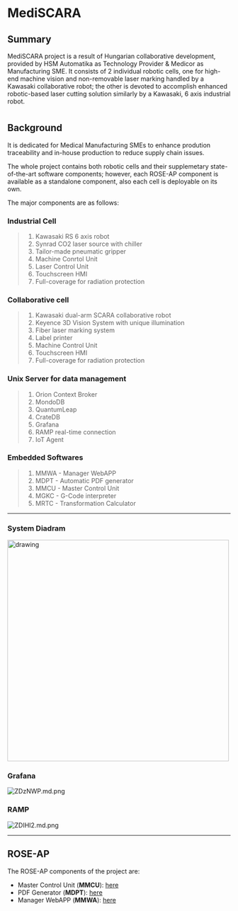 # MediSCARA

## Summary
 MediSCARA project is a result of Hungarian collaborative development, provided by HSM Automatika as Technology Provider & Medicor as Manufacturing SME.
It consists of 2 individual robotic cells, one for high-end machine vision and non-removable laser marking handled by a Kawasaki collaborative robot; the other is devoted to accomplish enhanced robotic-based laser cutting solution similarly by a Kawasaki, 6 axis industrial robot.
#
## Background

It is dedicated for Medical Manufacturing SMEs to enhance prodution traceability and in-house production to reduce supply chain issues.

The whole project contains both robotic cells and their supplemetary state-of-the-art software components; however, each ROSE-AP component is available as a standalone component, also each cell is deployable on its own. 
 
 The major components are as follows:

 ### Industrial Cell 

 >   1. Kawasaki RS 6 axis robot
 >   2. Synrad CO2 laser source with chiller
 >   3. Tailor-made pneumatic gripper
 >   4. Machine Conrtol Unit
 >   5. Laser Control Unit
 >   6. Touchscreen HMI
 >   7. Full-coverage for radiation protection
 ### Collaborative cell

 >   1. Kawasaki dual-arm SCARA collaborative robot
 >   2. Keyence 3D Vision System with unique illumination
 >   3. Fiber laser marking system
 >   4. Label printer
 >   5. Machine Control Unit
 >   6. Touchscreen HMI
 >   7. Full-coverage for radiation protection

 ### Unix Server for data management 
 >   1. Orion Context Broker
 >   2. MondoDB
 >   3. QuantumLeap
 >   4. CrateDB
 >   5. Grafana
 >   6. RAMP real-time connection
 >   7. IoT Agent

### Embedded Softwares
>    1. MMWA - Manager WebAPP
>    2. MDPT - Automatic PDF generator
>    3. MMCU - Master Control Unit
>    4. MGKC - G-Code interpreter
>    5. MRTC - Transformation Calculator
--- 
### System Diadram
<img src="https://iili.io/ZDTpx2.md.png" alt="drawing" style="width:500px;"/>

### Grafana
![ZDzNWP.md.png](https://iili.io/ZDzNWP.md.png)

### RAMP 
![ZDIHI2.md.png](https://iili.io/ZDIHI2.md.png)

---
## ROSE-AP

The ROSE-AP components of the project are:
- Master Control Unit (**MMCU**): [here](https://github.com/ppuska/mediscara.mcu)
- PDF Generator (**MDPT**): [here]()
- Manager WebAPP (**MMWA**): [here]()
